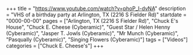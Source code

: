 +++
title = "https://www.youtube.com/watch?v=phoP_I-dvNA"
description = "VHS of a birthday party at Arlington, TX (2216 S Fielder Rd)"
startdate = "0000-00-00"
pages = ["Arlington, TX (2216 S Fielder Rd)", "Chuck E's House", "Chuck E. Cheese (Cyberamic)", "Guest Star / Helen Henny (Cyberamic)", "Jasper T. Jowls (Cyberamic)", "Mr Munch (Cyberamic)", "Pasqually (Cyberamic)", "Singing Flowers (Cyberamic)"]
tags = ["Videos"]
categories = ["Chuck E. Cheese's"]
+++
